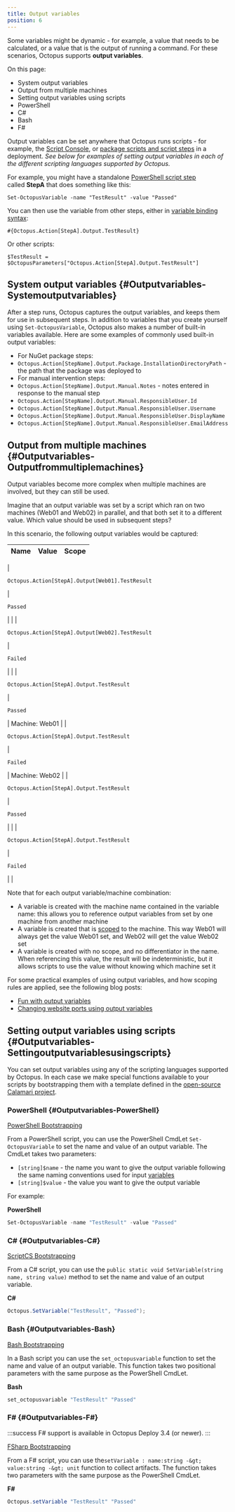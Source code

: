 ```yaml
---
title: Output variables
position: 6
---
```



Some variables might be dynamic - for example, a value that needs to be calculated, or a value that is the output of running a command. For these scenarios, Octopus supports **output variables**.


On this page:


- System output variables
- Output from multiple machines
- Setting output variables using scripts
 - PowerShell
 - C#
 - Bash
 - F#


Output variables can be set anywhere that Octopus runs scripts - for example, the [Script Console](http://docs.octopusdeploy.com/display/OD/Script+Console), or [package scripts and script steps](http://docs.octopusdeploy.com/display/OD/Custom+scripts) in a deployment. *See below for examples of setting output variables in each of the different scripting languages supported by Octopus.*


For example, you might have a standalone [PowerShell script step](/docs/deploying-applications/custom-scripts/index.md) called **StepA** that does something like this:

```text
Set-OctopusVariable -name "TestResult" -value "Passed"
```


You can then use the variable from other steps, either in [variable binding syntax](/docs/deploying-applications/variables/binding-syntax.md):

```text
#{Octopus.Action[StepA].Output.TestResult}
```


Or other scripts:

```text
$TestResult = $OctopusParameters["Octopus.Action[StepA].Output.TestResult"]
```

## System output variables {#Outputvariables-Systemoutputvariables}


After a step runs, Octopus captures the output variables, and keeps them for use in subsequent steps. In addition to variables that you create yourself using `Set-OctopusVariable`, Octopus also makes a number of built-in variables available. Here are some examples of commonly used built-in output variables:

- For NuGet package steps:
 - `Octopus.Action[StepName].Output.Package.InstallationDirectoryPath` - the path that the package was deployed to
- For manual intervention steps:
 - `Octopus.Action[StepName].Output.Manual.Notes` - notes entered in response to the manual step
 - `Octopus.Action[StepName].Output.Manual.ResponsibleUser.Id`
 - `Octopus.Action[StepName].Output.Manual.ResponsibleUser.Username`
 - `Octopus.Action[StepName].Output.Manual.ResponsibleUser.DisplayName`
 - `Octopus.Action[StepName].Output.Manual.ResponsibleUser.EmailAddress`


## Output from multiple machines {#Outputvariables-Outputfrommultiplemachines}


Output variables become more complex when multiple machines are involved, but they can still be used.


Imagine that an output variable was set by a script which ran on two machines (Web01 and Web02) in parallel, and that both set it to a different value. Which value should be used in subsequent steps?


In this scenario, the following output variables would be captured:

| Name | Value | Scope |
| --- | --- | --- |
| 
```
Octopus.Action[StepA].Output[Web01].TestResult
```
 | 
```
Passed
```
 |  |
| 
```
Octopus.Action[StepA].Output[Web02].TestResult
```
 | 
```
Failed
```
 |  |
| 
```
Octopus.Action[StepA].Output.TestResult
```
 | 
```
Passed
```
 | Machine: Web01 |
| 
```
Octopus.Action[StepA].Output.TestResult
```
 | 
```
Failed
```
 | Machine: Web02 |
| 
```
Octopus.Action[StepA].Output.TestResult
```
 | 
```
Passed
```
 |  |
| 
```
Octopus.Action[StepA].Output.TestResult
```
 | 
```
Failed
```
 |  |


Note that for each output variable/machine combination:

- A variable is created with the machine name contained in the variable name: this allows you to reference output variables from set by one machine from another machine
- A variable is created that is [scoped](/docs/deploying-applications/variables/scoping-variables.md) to the machine. This way Web01 will always get the value Web01 set, and Web02 will get the value Web02 set
- A variable is created with no scope, and no differentiator in the name. When referencing this value, the result will be indeterministic, but it allows scripts to use the value without knowing which machine set it



For some practical examples of using output variables, and how scoping rules are applied, see the following blog posts:

- [Fun with output variables](https://octopusdeploy.com/blog/fun-with-output-variables)
- [Changing website ports using output variables](http://octopusdeploy.com/blog/changing-website-port-on-each-deployment)


## Setting output variables using scripts {#Outputvariables-Settingoutputvariablesusingscripts}


You can set output variables using any of the scripting languages supported by Octopus. In each case we make special functions available to your scripts by bootstrapping them with a template defined in the [open-source Calamari project](https://github.com/OctopusDeploy/Calamari).

### PowerShell {#Outputvariables-PowerShell}


[PowerShell Bootstrapping](https://github.com/OctopusDeploy/Calamari/tree/master/source/Calamari/Integration/Scripting/WindowsPowerShell)


From a PowerShell script, you can use the PowerShell CmdLet `Set-OctopusVariable` to set the name and value of an output variable. The CmdLet takes two parameters:

- `[string]$name` - the name you want to give the output variable following the same naming conventions used for input [variables](/docs/deploying-applications/variables/index.md)
- `[string]$value` - the value you want to give the output variable



For example:

**PowerShell**

```powershell
Set-OctopusVariable -name "TestResult" -value "Passed"
```

### C# {#Outputvariables-C#}


[ScriptCS Bootstrapping](https://github.com/OctopusDeploy/Calamari/tree/master/source/Calamari/Integration/Scripting/ScriptCS)


From a C# script, you can use the `public static void SetVariable(string name, string value)` method to set the name and value of an output variable.

**C#**

```c#
Octopus.SetVariable("TestResult", "Passed");
```

### Bash {#Outputvariables-Bash}


[Bash Bootstrapping](https://github.com/OctopusDeploy/Calamari/tree/master/source/Calamari/Integration/Scripting/Bash)


In a Bash script you can use the `set_octopusvariable` function to set the name and value of an output variable. This function takes two positional parameters with the same purpose as the PowerShell CmdLet.

**Bash**

```bash
set_octopusvariable "TestResult" "Passed"
```

### F# {#Outputvariables-F#}

:::success
F# support is available in Octopus Deploy 3.4 (or newer).
:::


[FSharp Bootstrapping](https://github.com/OctopusDeploy/Calamari/tree/enhancement-fsharpscripts/source/Calamari/Integration/Scripting/FSharp)


From a F# script, you can use the`setVariable : name:string -&gt; value:string -&gt; unit` function to collect artifacts. The function takes two parameters with the same purpose as the PowerShell CmdLet.

**F#**

```powershell
Octopus.setVariable "TestResult" "Passed"
```
